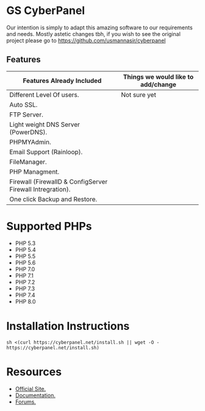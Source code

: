 # GS CyberPanel  

Our intention is simply to adapt this amazing software to our requirements and needs. 
Mostly astetic changes tbh, if you wish to see the original project please go to https://github.com/usmannasir/cyberpanel

## Features
Features Already Included | Things we would like to add/change
------------ | -------------
Different Level Of users. | Not sure yet
Auto SSL. | 
FTP Server. | 
Light weight DNS Server (PowerDNS). | 
PHPMYAdmin. | 
Email Support (Rainloop). | 
FileManager. | 
PHP Managment. | 
Firewall (FirewallD & ConfigServer Firewall Intregration). | 
One click Backup and Restore. | 




# Supported PHPs

* PHP 5.3
* PHP 5.4
* PHP 5.5
* PHP 5.6
* PHP 7.0
* PHP 7.1
* PHP 7.2
* PHP 7.3
* PHP 7.4
* PHP 8.0

# Installation Instructions


```
sh <(curl https://cyberpanel.net/install.sh || wget -O - https://cyberpanel.net/install.sh)
```

# Resources

* [Official Site.](https://cyberpanel.net)
* [Documentation.](https://docs.cyberpanel.net)
* [Forums.](https://forums.cyberpanel.net)



